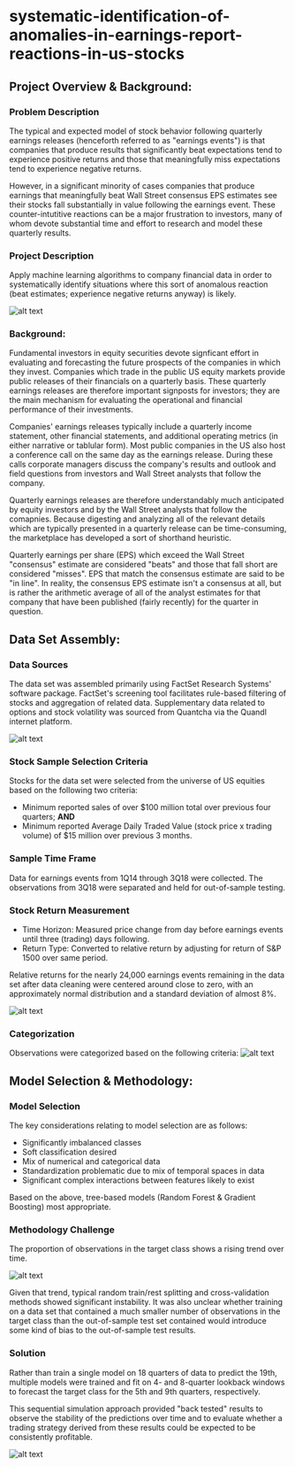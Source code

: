 # systematic-identification-of-anomalies-in-earnings-report-reactions-in-us-stocks

## Project Overview & Background:

### Problem Description
The typical and expected model of stock behavior following quarterly earnings releases (henceforth referred to as "earnings events") is that companies that produce results that significantly beat expectations tend to experience positive returns and those that meaningfully miss expectations tend to experience negative returns.

However, in a significant minority of cases companies that produce earnings that meaningfully beat Wall Street consensus EPS estimates see their stocks fall substantially in value following the earnings event. These counter-intutitive reactions can be a major frustration to investors, many of whom devote substantial time and effort to research and model these quarterly results. 

### Project Description
Apply machine learning algorithms to company financial data in order to systematically identify situations where this sort of anomalous reaction (beat estimates; experience negative returns anyway) is likely.

![alt text](https://github.com/jlewis425/anomalies-in-earnings-release-reactions/blob/master/Project_overview.png)

### Background:
Fundamental investors in equity securities devote signficant effort in evaluating and forecasting the future
prospects of the companies in which they invest. Companies which trade in the public US equity markets provide
public releases of their financials on a quarterly basis. These quarterly earnings releases are therefore 
important signposts for investors; they are the main mechanism for evaluating the operational and financial
performance of their investments. 

Companies' earnings releases typically include a quarterly income statement, other financial statements,
and additional operating metrics (in either narrative or tablular form). Most public companies in the US also host a conference call on the same day as the earnings release. During these calls corporate managers discuss the company's results and outlook and field questions from investors and Wall Street analysts that follow the company.

Quarterly earnings releases are therefore understandably much anticipated by equity investors and by the 
Wall Street analysts that follow the comapnies. Because digesting and analyzing all of the relevant details
which are typically presented in a quarterly release can be time-consuming, the marketplace has developed a 
sort of shorthand heuristic. 

Quarterly earnings per share (EPS) which exceed the Wall Street "consensus" estimate are considered "beats" and those
that fall short are considered "misses". EPS that match the consensus estimate are said to be "in line". 
In reality, the consensus EPS estimate isn't a consensus at all, but is rather the arithmetic average of all of
the analyst estimates for that company that have been published (fairly recently) for the quarter in question.

## Data Set Assembly:

### Data Sources
The data set was assembled primarily using FactSet Research Systems' software package. FactSet's screening tool facilitates rule-based filtering of stocks and aggregation of related data. Supplementary data related to options and stock volatility was sourced from Quantcha via the Quandl internet platform. 

![alt text](https://github.com/jlewis425/anomalies-in-earnings-release-reactions/blob/master/Data_sources.png)

### Stock Sample Selection Criteria
Stocks for the data set were selected from the universe of US equities based on the following two criteria:

* Minimum reported sales of over $100 million total over previous four quarters; **AND**
* Minimum reported Average Daily Traded Value (stock price x trading volume) of $15 million over previous 3 months.

### Sample Time Frame
Data for earnings events from 1Q14 through 3Q18 were collected. The observations from 3Q18 were separated and held for out-of-sample testing.

### Stock Return Measurement
* Time Horizon: Measured price change from day before earnings events until three (trading) days following.
* Return Type: Converted to relative return by adjusting for return of S&P 1500 over same period. 

Relative returns for the nearly 24,000 earnings events remaining in the data set after data cleaning were centered around close to zero, with an approximately normal distribution and a standard deviation of almost 8%.

![alt text](https://github.com/jlewis425/anomalies-in-earnings-release-reactions/blob/master/rtns_all.png)

### Categorization
Observations were categorized based on the following criteria:
![alt text](https://github.com/jlewis425/anomalies-in-earnings-release-reactions/blob/master/Label_generation.png)

## Model Selection & Methodology:

### Model Selection
The key considerations relating to model selection are as follows:
* Significantly imbalanced classes
* Soft classification desired
* Mix of numerical and categorical data
* Standardization problematic due to mix of temporal spaces in data
* Significant complex interactions between features likely to exist

Based on the above, tree-based models (Random Forest & Gradient Boosting) most appropriate.

### Methodology Challenge
The proportion of observations in the target class shows a rising trend over time.

![alt text](https://github.com/jlewis425/anomalies-in-earnings-release-reactions/blob/master/targets_pct_plot.png)

Given that trend, typical random train/rest splitting and cross-validation methods showed significant instability.
It was also unclear whether training on a data set that contained a much smaller number of observations in the target class than the out-of-sample test set contained would introduce some kind of bias to the out-of-sample test results.

### Solution
Rather than train a single model on 18 quarters of data to predict the 19th, multiple models were trained and fit on 4- and 8-quarter lookback windows to forecast the target class for the 5th and 9th quarters, respectively.

This sequential simulation approach provided "back tested" results to observe the stability of the predictions over time and to evaluate whether a trading strategy derived from these results could be expected to be consistently profitable.

![alt text](https://github.com/jlewis425/anomalies-in-earnings-release-reactions/blob/master/Methodology_illustration.png)











